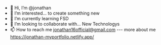 - 👋 Hi, I’m @jonathan
- 👀 I’m interested... to create something new
- 🌱 I’m currently learning FSD
- 💞️ I’m looking to collaborate with... New Technologys
- 📫 How to reach me jonathan16official@gmail.com --- more about me https://jonathan-myportfolio.netlify.app/

<!---
jona1612/jona1612 is a ✨ special ✨ repository because its `README.md` (this file) appears on your GitHub profile.
You can click the Preview link to take a look at your changes.
--->
